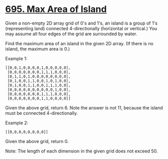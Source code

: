 [695. Max Area of Island](https://leetcode.com/problems/max-area-of-island/)
=========================

Given a non-empty 2D array grid of 0's and 1's, an island is a group
of 1's (representing land) connected 4-directionally (horizontal
or vertical.) You may assume all four edges of the grid are
surrounded by water.

Find the maximum area of an island in the given 2D array.
(If there is no island, the maximum area is 0.)

Example 1:
```
[[0,0,1,0,0,0,0,1,0,0,0,0,0],
 [0,0,0,0,0,0,0,1,1,1,0,0,0],
 [0,1,1,0,1,0,0,0,0,0,0,0,0],
 [0,1,0,0,1,1,0,0,1,0,1,0,0],
 [0,1,0,0,1,1,0,0,1,1,1,0,0],
 [0,0,0,0,0,0,0,0,0,0,1,0,0],
 [0,0,0,0,0,0,0,1,1,1,0,0,0],
 [0,0,0,0,0,0,0,1,1,0,0,0,0]]
```

Given the above grid, return 6. Note the answer is not 11,
because the island must be connected 4-directionally.

Example 2:
```
[[0,0,0,0,0,0,0,0]]
```

Given the above grid, return 0.

Note: The length of each dimension in the given grid does not exceed 50.

